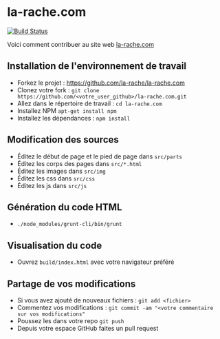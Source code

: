 # la-rache.com

[![Build Status](https://travis-ci.org/la-rache/la-rache.com.svg)](https://travis-ci.org/la-rache/la-rache.com)

Voici comment contribuer au site web [la-rache.com](http://www.la-rache.com)

Installation de l'environnement de travail
------------------------------------------
* Forkez le projet : https://github.com/la-rache/la-rache.com
* Clonez votre fork : ```git clone https://github.com/<votre_user_github>/la-rache.com.git```
* Allez dans le répertoire de travail : ```cd la-rache.com```
* Installez NPM ```apt-get install npm```
* Installez les dépendances : ```npm install```

Modification des sources
------------------------
* Éditez le début de page et le pied de page dans ```src/parts```
* Éditez les corps des pages dans ```src/*.html```
* Éditez les images dans ```src/img```
* Éditez les css dans ```src/css```
* Éditez les js dans ```src/js```

Génération du code HTML
-----------------------
* ```./node_modules/grunt-cli/bin/grunt```

Visualisation du code
---------------------
* Ouvrez ```build/index.html``` avec votre navigateur préféré

Partage de vos modifications
----------------------------
* Si vous avez ajouté de nouveaux fichiers : ```git add <fichier>```
* Commentez vos modifications : ```git commit -am "<votre commentaire sur vos modifications"```
* Poussez les dans votre repo ```git push```
* Depuis votre espace GitHub faites un pull request


